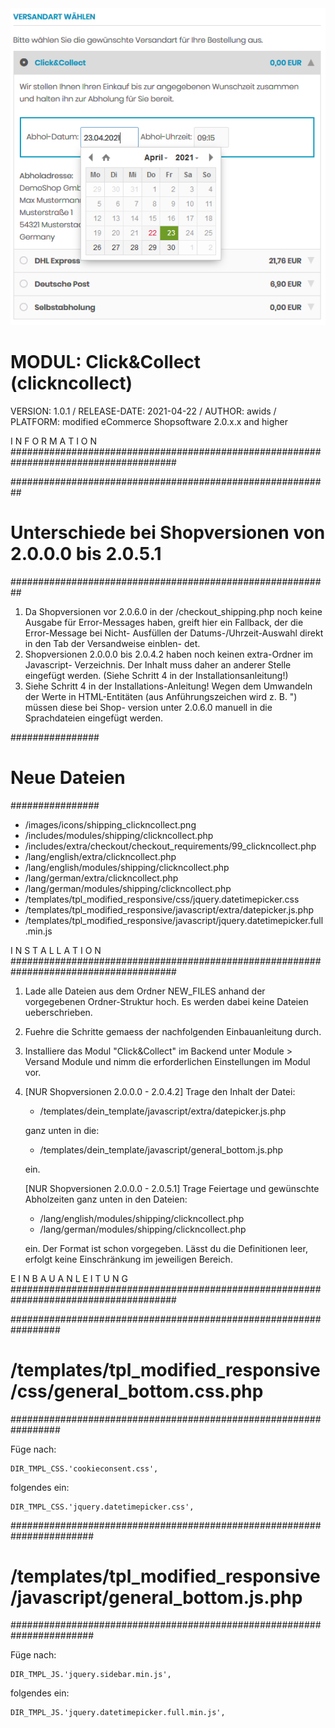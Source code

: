 <img src="https://raw.githubusercontent.com/awids-modules/clickncollect/main/images/clickncollect.png" alt="Click&Collect" />

# MODUL: Click&Collect (clickncollect)
VERSION: 1.0.1 / RELEASE-DATE: 2021-04-22 / AUTHOR: awids / PLATFORM: modified eCommerce Shopsoftware 2.0.x.x and higher


I N F O R M A T I O N 
######################################################################################

##########################################################
# Unterschiede bei Shopversionen von 2.0.0.0 bis 2.0.5.1 #
##########################################################

1. Da Shopversionen vor 2.0.6.0 in der /checkout_shipping.php noch keine Ausgabe für
   Error-Messages haben, greift hier ein Fallback, der die Error-Message bei Nicht-
   Ausfüllen der Datums-/Uhrzeit-Auswahl direkt in den Tab der Versandweise einblen-
   det.
2. Shopversionen 2.0.0.0 bis 2.0.4.2 haben noch keinen extra-Ordner im Javascript-
   Verzeichnis. Der Inhalt muss daher an anderer Stelle eingefügt werden. (Siehe
   Schritt 4 in der Installationsanleitung!)
3. Siehe Schritt 4 in der Installations-Anleitung! Wegen dem Umwandeln der Werte in
   HTML-Entitäten (aus Anführungszeichen wird z. B. &quot;) müssen diese  bei Shop-
   version unter 2.0.6.0 manuell in die Sprachdateien eingefügt werden.

################
# Neue Dateien #
################

- /images/icons/shipping_clickncollect.png
- /includes/modules/shipping/clickncollect.php
- /includes/extra/checkout/checkout_requirements/99_clickncollect.php
- /lang/english/extra/clickncollect.php
- /lang/english/modules/shipping/clickncollect.php
- /lang/german/extra/clickncollect.php
- /lang/german/modules/shipping/clickncollect.php
- /templates/tpl_modified_responsive/css/jquery.datetimepicker.css
- /templates/tpl_modified_responsive/javascript/extra/datepicker.js.php
- /templates/tpl_modified_responsive/javascript/jquery.datetimepicker.full.min.js


I N S T A L L A T I O N
######################################################################################

1. Lade alle Dateien aus dem Ordner NEW_FILES anhand der vorgegebenen Ordner-Struktur
   hoch. Es werden dabei keine Dateien ueberschrieben.
2. Fuehre die Schritte gemaess der nachfolgenden Einbauanleitung durch.
3. Installiere das Modul "Click&Collect" im Backend unter Module > Versand Module und
   nimm die erforderlichen Einstellungen im Modul vor.
4. [NUR Shopversionen 2.0.0.0 - 2.0.4.2]
   Trage den Inhalt der Datei:
   
   - /templates/dein_template/javascript/extra/datepicker.js.php
   
   ganz unten in die:
   
   - /templates/dein_template/javascript/general_bottom.js.php
   
   ein.
   
   [NUR Shopversionen 2.0.0.0 - 2.0.5.1]
   Trage Feiertage und gewünschte Abholzeiten ganz unten in den Dateien:

   - /lang/english/modules/shipping/clickncollect.php
   - /lang/german/modules/shipping/clickncollect.php

   ein. Der Format ist schon vorgegeben. Lässt du die Definitionen leer, erfolgt keine
   Einschränkung im jeweiligen Bereich.


E I N B A U A N L E I T U N G
######################################################################################

#################################################################
# /templates/tpl_modified_responsive/css/general_bottom.css.php #
#################################################################

Füge nach:

    DIR_TMPL_CSS.'cookieconsent.css',

folgendes ein:

    DIR_TMPL_CSS.'jquery.datetimepicker.css',

#######################################################################
# /templates/tpl_modified_responsive/javascript/general_bottom.js.php #
#######################################################################

Füge nach:

    DIR_TMPL_JS.'jquery.sidebar.min.js',

folgendes ein:

    DIR_TMPL_JS.'jquery.datetimepicker.full.min.js',
    
